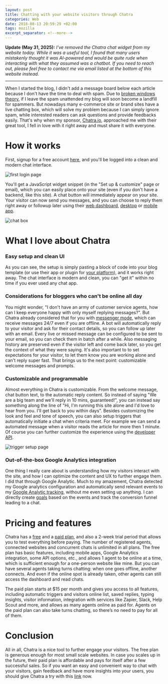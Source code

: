 ```yaml
---
layout: post
title: Chatting with your website visitors through Chatra
categories: Web
date: 2018-08-13 20:59:29 +02:00
tags: mozilla
excerpt_separator: <!--more-->
---
```


**Update (May 31, 2025):** *I've removed the Chatra chat widget from my website today. While it was a useful tool, I found that many users mistakenly thought it was AI-powered and would be quite rude when interacting with what they assumed was a chatbot. If you need to reach out, please feel free to contact me via email listed at the bottom of this website instead.*

---

When I started the blog, I didn't add a message board below each article because I don't have the time to deal with spam. Due to [broken windows theory][broken_window], if I leave the spam unattended my blog will soon become a landfill for spammers. But nowadays many e-commerce site or brand sites have a live chatting box, which will solve my problem because I can simply ignore spam, while interested readers can ask questions and provide feedbacks easily. That's why when my sponsor, [Chatra.io][chatra], approached me with their great tool, I fell in love with it right away and must share it with everyone.

<!--more-->

# How it works
First, signup for a free account [here][signup], and you'll be logged into a clean and modern chat interface. 

![first login page][chat_page]

You'll get a JavaScript widget snippet (in the "Set up & customize" page or email), which you can easily place onto your site (even if you don't have a backend, like this site). A chat button will immediately appear on your site. Your visitor can now send you messages, and you can choose to reply them right away or followup later using their [web dashboard][web], [desktop][app] or [mobile app][app].

![chat box][chat_box]


# What I love about Chatra

### Easy setup and clean UI
As you can see, the setup is simply pasting a block of code into your blog template (or use their app or plugin for [your platform][cms]), and it works right away. The chat interface is modern and clean, you can "get it" within no time if you ever used any chat app.

### Considerations for bloggers who can't be online all day
You might wonder, "I don't have an army of customer service agents, how can I keep everyone happy with only myself replying messages?". But Chatra already considered that for you with [messenger mode][messenger], which can receive messages 24/7 even if you are offline. A bot will automatically reply to your visitor and ask for their contact details, so you can follow up later with an email. Every live or missed message can be configured to be sent to your email, so you can check them in batch after a while. Also messaging history are preserved even if the visitor left and come back later, so you get the context of what they were saying. It's also important to to set expectations for your visitor, to let them know you are working alone and can't reply super fast. That brings us to the next point: customizable welcome messages and prompts. 

### Customizable and programmable
Almost everything in Chatra is customizable. From the welcome message, chat button text, to the automatic reply content. So instead of saying "We are a big team and we'll reply in 10 mins, guaranteed!", you can instead say something along the line of "Hi, I'm running this site alone and I'd love to hear from you.  I'll get back to you within days". Besides customizing the look and feel and tone of speech, you can also setup triggers that automatically initiate a chat when criteria meet. For example we can send a automated message when a visitor reads the article for more then 1 minute. Of course you can further customize the experience using the [developer API][api].

![trigger setup page][trigger]

### Out-of-the-box Google Analytics integration
One thing I really care about is understanding how my visitors interact with the site, and how I can optimize the content and UX to further engage them. I did that through Google Analytic. Much to my amazement, Chatra detected my Google analytics configuration and automatically send relevant events to my [Google Analytic tracking][google_analytics], without me even setting up anything. I can directly create [goals][goal] based on the events and track the conversion funnel leading to a chat. 

# Pricing and features
Chatra has a [free][plan] and a [paid plan][plan], and also a 2-week trial period that allows you to test everything before paying. The number of registered agents, connected websites and concurrent chats is unlimited in all plans. 
The free plan has basic features, including mobile apps, Google Analytics integration, some API options, etc., and allows 1 agent to be online at a time, which is sufficient enough for a one-person website like mine. But you can have several agents taking turns chatting: when one goes offline, another connects. And even if the online spot is already taken, other agents can still access the dashboard and read chats. 

The paid plan starts at $15 per month and gives you access to all features, including automatic triggers and visitors online list, saved replies, typing insights, visitor information, integration with services like Zapier, Slack, Help Scout and more, and allows as many agents online as paid for. Agents on the paid plan can also take turns chatting, so there’s no need to pay for all of them.

# Conclusion

All in all, Chatra is a nice tool to further engage your visitors. The free plan is generous enough for most small scale websites. In case you scales up in the future, their paid plan is affordable and pays for itself after a few successful sales. So if you want an easy and convenient way to chat with your visitors, gain feedback and have more insights into your users, you should give Chatra a try with this [link][signup] now.

[api]: https://chatra.io/help/api/?partnerId=3Leg7HgLErPj4Fy6v
[broken_window]: https://en.wikipedia.org/wiki/Broken_windows_theory
[chatra]: https://chatra.io/?partnerId=3Leg7HgLErPj4Fy6v
[cms]: https://chatra.io/help/cms/?partnerId=3Leg7HgLErPj4Fy6v
[goal]: https://support.google.com/analytics/answer/1012040 
[messenger]: https://chatra.io/messenger/?partnerId=3Leg7HgLErPj4Fy6v
[signup]: https://app.chatra.io/?enroll=&partnerId=3Leg7HgLErPj4Fy6v
[app]: https://chatra.io/apps/?partnerId=3Leg7HgLErPj4Fy6v 
[plan]: https://chatra.io/plans/?partnerId=3Leg7HgLErPj4Fy6v
[web]: https://app.chatra.io/?partnerId=3Leg7HgLErPj4Fy6v
[google_analytics]: https://chatra.io/help/analytics/?partnerId=3Leg7HgLErPj4Fy6v

[chat_page]: {{site_url}}/blog_assets/chatra/chat_page.png
[chat_box]: {{site_url}}/blog_assets/chatra/chat_box.png
[trigger]: {{site_url}}/blog_assets/chatra/trigger.png
